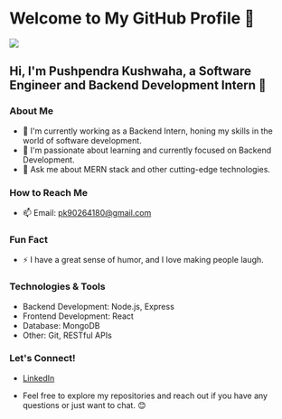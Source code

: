 # Welcome to My GitHub Profile 👋

![](https://camo.githubusercontent.com/f28d2388e3258ebcfa03988bcb5de2da4e65a1f8e3b6c57ee8170b426de50555/68747470733a2f2f7777772e6368617270656e692e636f6d2f7374617469632f696d616765732f6172726f772d66756e6374696f6e732d696e2d636c6173732d70726f706572746965732d6d696768742d6e6f742d62652d61732d67726561742d61732d77652d7468696e6b2f62616e6e65722e676966)

## Hi, I'm Pushpendra Kushwaha, a Software Engineer and Backend Development Intern 🚀

### About Me
- 🔭 I'm currently working as a Backend Intern, honing my skills in the world of software development.
- 🌱 I'm passionate about learning and currently focused on Backend Development.
- 💬 Ask me about MERN stack and other cutting-edge technologies.

### How to Reach Me
- 📫 Email: pk90264180@gmail.com

### Fun Fact
- ⚡ I have a great sense of humor, and I love making people laugh.

### Technologies & Tools
- Backend Development: Node.js, Express
- Frontend Development: React
- Database: MongoDB
- Other: Git, RESTful APIs

### Let's Connect!
- [LinkedIn](https://www.linkedin.com/in/pushpendra-kushwaha-225544207/)

- Feel free to explore my repositories and reach out if you have any questions or just want to chat. 😊
